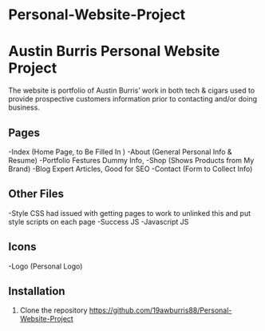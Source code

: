 # Personal-Website-Project
# Austin Burris Personal Website Project 

The website is portfolio of Austin Burris’ work in both tech & cigars used to provide prospective customers information prior to contacting and/or doing business. 

## Pages 

-Index (Home Page, to Be Filled In ) 
-About (General Personal Info & Resume) 
-Portfolio Festures Dummy Info, 
-Shop (Shows Products from My Brand) 
-Blog Expert Articles, Good for SEO
-Contact (Form to Collect Info) 

## Other Files 

-Style CSS had issued with getting pages to work to unlinked this and put style scripts on each page 
-Success JS 
-Javascript JS

## Icons 

-Logo (Personal Logo) 
 
## Installation


1. Clone the repository https://github.com/19awburris88/Personal-Website-Project
 